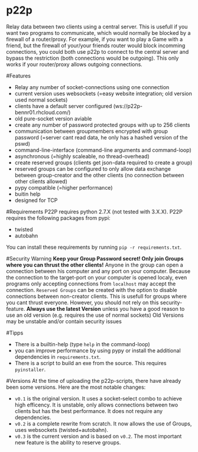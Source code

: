 # p22p
Relay data between two clients using a central server.
This is usefull if you want two programs to communicate, which would normally be blocked by a firewall of a router/proxy.
For example, if you want to play a Game with a friend, but the firewall of your/your friends router would block incomming connections, you could both use p22p to connect to the central server and bypass the restriction (both connections would be outgoing). This only works if your router/proxy allows outgoing connections.

#Features
- Relay any number of socket-connections using one connection
- current version uses websockets (=easy website integration; old version used normal sockets)
- clients have a default server configured (ws://p22p-bennr01.rhcloud.com/)
- old pure-socket version aviable
- create any number of password protected groups with up to 256 clients
- communication between groupmembers encrypted with group password (=server cant read data, he only has a hashed version of the pswd)
- command-line-interface (command-line arguments and command-loop)
- asynchronous (=highly scaleable, no thread-overhead)
- create reserved groups (clients get json-data required to create a group)
- reserved groups can be configured to only allow data exchange between group-creator and the other clients (no connection between other clients allowed)
- pypy compatible (=higher performance)
- buitin help
- designed for TCP

#Requirements
P22P requires python 2.7.X (not tested with 3.X.X).
P22P requires the following packages from pypi:
- twisted
- autobahn

You can install these requirements by running `pip -r requirements.txt`.

#Security Warning
**Keep your Group Password secret! Only join Groups where you can thrust the other clients!**
Anyone in the group can open a connection between his computer and any port on your computer.
Because the connection to the target-port on your computer is opened localy, even programs only accepting connections from `localhost` may accept the connection.
`Reserved Groups` can be created with the option to disable connections between non-creator clients. This is usefull for groups where you cant thrust everyone. However, you should not rely on this security-feature.
**Always use the latest Version** unless you have a good reason to use an old version (e.g. requires the use of normal sockets)
Old Versions may be unstable and/or contain security issues

#Tipps
- There is a builtin-help (type `help` in the command-loop)
- you can improve performance by using pypy or install the additional dependencies in `requirements.txt`.
- There is a script to build an exe from the source. This requires `pyinstaller`.

#Versions
At the time of uploading the p22p-scripts, there have already been some versions.
Here are the most notable changes:
- `v0.1` is the original version. It uses a socket-select combo to achieve high efficency. It is unstable, only allows connections between two clients but has the best performance. It does not require any dependencies.
- `v0.2` is a complete rewrite from scratch. It now allows the use of Groups, uses websockets (twisted+autobahn).
- `v0.3` is the current version and is based on `v0.2`. The most important new feature is the ability to reserve groups.
